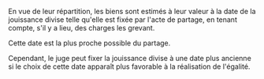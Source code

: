   
 En vue de leur répartition, les biens sont estimés à leur valeur à la date de la jouissance divise telle qu'elle est fixée par l'acte de partage, en tenant compte, s'il y a lieu, des charges les grevant.  

  
 Cette date est la plus proche possible du partage.  

  
 Cependant, le juge peut fixer la jouissance divise à une date plus ancienne si le choix de cette date apparaît plus favorable à la réalisation de l'égalité.  
